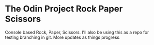 # The Odin Project Rock Paper Scissors

Console based Rock, Paper, Scissors. I'll also be using this as a repo for testing branching in git. More updates as things progress. 
